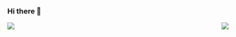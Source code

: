 ### Hi there 👋

<img align="left" src="https://github-readme-stats.vercel.app/api?username=jcsumlin&theme=dark&show_icons=true" />
<img align="right" src="https://github-readme-stats.vercel.app/api/top-langs/?username=jcsumlin&layout=compact&theme=dark" />


<!--
**jcsumlin/jcsumlin** is a ✨ _special_ ✨ repository because its `README.md` (this file) appears on your GitHub profile.

Here are some ideas to get you started:

- 🔭 I’m currently working on ...
- 🌱 I’m currently learning ...
- 👯 I’m looking to collaborate on ...
- 🤔 I’m looking for help with ...
- 💬 Ask me about ...
- 📫 How to reach me: ...
- 😄 Pronouns: ...
- ⚡ Fun fact: ...
-->
